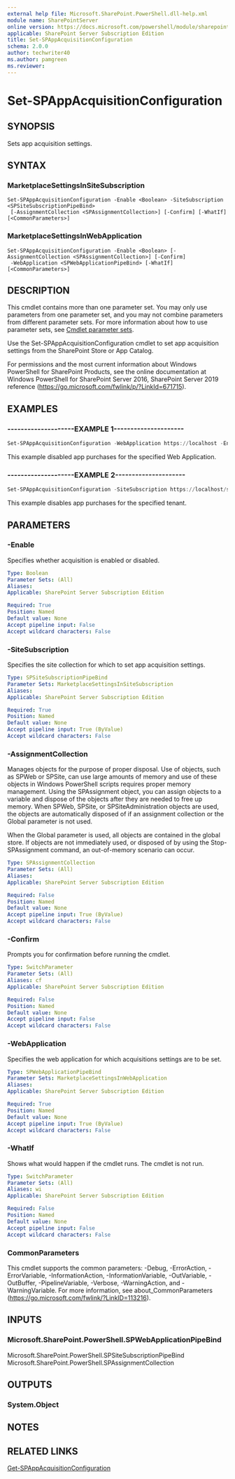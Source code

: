 ```yaml
---
external help file: Microsoft.SharePoint.PowerShell.dll-help.xml
module name: SharePointServer
online version: https://docs.microsoft.com/powershell/module/sharepoint-server/set-spappacquisitionconfiguration
applicable: SharePoint Server Subscription Edition
title: Set-SPAppAcquisitionConfiguration
schema: 2.0.0
author: techwriter40
ms.author: pamgreen
ms.reviewer:
---
```


# Set-SPAppAcquisitionConfiguration

## SYNOPSIS
Sets app acquisition settings.

## SYNTAX

### MarketplaceSettingsInSiteSubscription
```
Set-SPAppAcquisitionConfiguration -Enable <Boolean> -SiteSubscription <SPSiteSubscriptionPipeBind>
 [-AssignmentCollection <SPAssignmentCollection>] [-Confirm] [-WhatIf] [<CommonParameters>]
```

### MarketplaceSettingsInWebApplication
```
Set-SPAppAcquisitionConfiguration -Enable <Boolean> [-AssignmentCollection <SPAssignmentCollection>] [-Confirm]
 -WebApplication <SPWebApplicationPipeBind> [-WhatIf] [<CommonParameters>]
```

## DESCRIPTION
This cmdlet contains more than one parameter set. You may only use parameters from one parameter set, and you may not combine parameters from different parameter sets. For more information about how to use parameter sets, see [Cmdlet parameter sets](https://docs.microsoft.com/powershell/scripting/developer/cmdlet/cmdlet-parameter-sets).

Use the Set-SPAppAcquisitionConfiguration cmdlet to set app acquisition settings from the SharePoint Store or App Catalog.

For permissions and the most current information about Windows PowerShell for SharePoint Products, see the online documentation at Windows PowerShell for SharePoint Server 2016, SharePoint Server 2019 reference (https://go.microsoft.com/fwlink/p/?LinkId=671715).


## EXAMPLES

### --------------------EXAMPLE 1---------------------
```powershell
Set-SPAppAcquisitionConfiguration -WebApplication https://localhost -Enable:$false
```

This example disabled app purchases for the specified Web Application.

### --------------------EXAMPLE 2---------------------
```powershell
Set-SPAppAcquisitionConfiguration -SiteSubscription https://localhost/sites/SharePointOnlineAdmin1 -Enable:$false
```

This example disables app purchases for the specified tenant.


## PARAMETERS

### -Enable
Specifies whether acquisition is enabled or disabled.


```yaml
Type: Boolean
Parameter Sets: (All)
Aliases: 
Applicable: SharePoint Server Subscription Edition

Required: True
Position: Named
Default value: None
Accept pipeline input: False
Accept wildcard characters: False
```

### -SiteSubscription
Specifies the site collection for which to set app acquisition settings.


```yaml
Type: SPSiteSubscriptionPipeBind
Parameter Sets: MarketplaceSettingsInSiteSubscription
Aliases: 
Applicable: SharePoint Server Subscription Edition

Required: True
Position: Named
Default value: None
Accept pipeline input: True (ByValue)
Accept wildcard characters: False
```

### -AssignmentCollection
Manages objects for the purpose of proper disposal. Use of objects, such as SPWeb or SPSite, can use large amounts of memory and use of these objects in Windows PowerShell scripts requires proper memory management. Using the SPAssignment object, you can assign objects to a variable and dispose of the objects after they are needed to free up memory. When SPWeb, SPSite, or SPSiteAdministration objects are used, the objects are automatically disposed of if an assignment collection or the Global parameter is not used.

When the Global parameter is used, all objects are contained in the global store. If objects are not immediately used, or disposed of by using the Stop-SPAssignment command, an out-of-memory scenario can occur.


```yaml
Type: SPAssignmentCollection
Parameter Sets: (All)
Aliases: 
Applicable: SharePoint Server Subscription Edition

Required: False
Position: Named
Default value: None
Accept pipeline input: True (ByValue)
Accept wildcard characters: False
```

### -Confirm
Prompts you for confirmation before running the cmdlet.


```yaml
Type: SwitchParameter
Parameter Sets: (All)
Aliases: cf
Applicable: SharePoint Server Subscription Edition

Required: False
Position: Named
Default value: None
Accept pipeline input: False
Accept wildcard characters: False
```

### -WebApplication
Specifies the web application for which acquisitions settings are to be set.


```yaml
Type: SPWebApplicationPipeBind
Parameter Sets: MarketplaceSettingsInWebApplication
Aliases: 
Applicable: SharePoint Server Subscription Edition

Required: True
Position: Named
Default value: None
Accept pipeline input: True (ByValue)
Accept wildcard characters: False
```

### -WhatIf
Shows what would happen if the cmdlet runs.
The cmdlet is not run.


```yaml
Type: SwitchParameter
Parameter Sets: (All)
Aliases: wi
Applicable: SharePoint Server Subscription Edition

Required: False
Position: Named
Default value: None
Accept pipeline input: False
Accept wildcard characters: False
```

### CommonParameters
This cmdlet supports the common parameters: -Debug, -ErrorAction, -ErrorVariable, -InformationAction, -InformationVariable, -OutVariable, -OutBuffer, -PipelineVariable, -Verbose, -WarningAction, and -WarningVariable. For more information, see about_CommonParameters (https://go.microsoft.com/fwlink/?LinkID=113216).

## INPUTS

### Microsoft.SharePoint.PowerShell.SPWebApplicationPipeBind
Microsoft.SharePoint.PowerShell.SPSiteSubscriptionPipeBind
Microsoft.SharePoint.PowerShell.SPAssignmentCollection

## OUTPUTS

### System.Object

## NOTES

## RELATED LINKS

[Get-SPAppAcquisitionConfiguration](Get-SPAppAcquisitionConfiguration.md)

